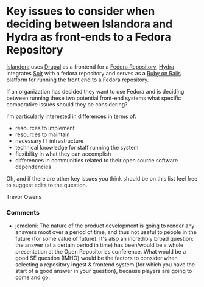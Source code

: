 Key issues to consider when deciding between Islandora and Hydra as front-ends to a Fedora Repository
=====================
[Islandora](http://islandora.ca) uses [Drupal](http://drupal.org/) as a
frontend for a [Fedora Repository](http://fedora-commons.org/),
[Hydra](https://wiki.duraspace.org/display/hydra/The+Hydra+Project)
integrates [Solr](http://lucene.apache.org/solr/) with a fedora
repository and serves as a [Ruby on Rails](http://rubyonrails.org/)
platform for running the front end to a Fedora repository.

If an organization has decided they want to use Fedora and is deciding
between running these two potential front-end systems what specific
comparative issues should they be considering?

I'm particularly interested in differences in terms of:

-   resources to implement
-   resources to maintain
-   necessary IT infrastructure
-   technical knowledge for staff running the system
-   flexibility in what they can accomplish
-   differences in communities related to their open source software
    dependencies

Oh, and if there are other key issues you think should be on this list
feel free to suggest edits to the question.

Trevor Owens

### Comments ###
* jcmeloni: The nature of the product development is going to render any answers
moot over a period of time, and thus not useful to people in the future
(for some value of future). It's also an incredibly broad question: the
answer (at a certain period in time) has been/would be a whole
presentation at the Open Repositories conference. What would be a good
SE question (IMHO) would be the factors to consider when selecting a
repository ingest & frontend system (for which you have the start of a
good answer in your question), because players are going to come and go.


